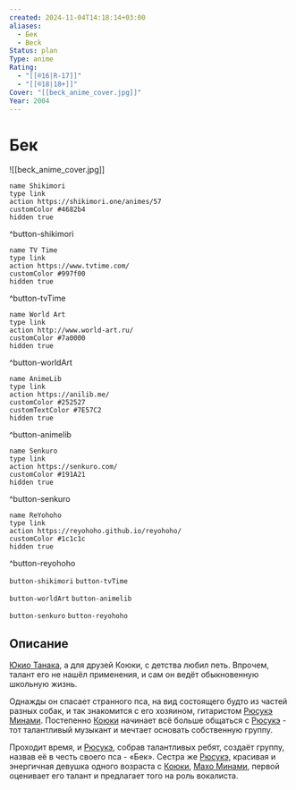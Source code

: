 ```yaml
---
created: 2024-11-04T14:18:14+03:00
aliases:
  - Бек
  - Beck
Status: plan
Type: anime
Rating:
  - "[[®️16|R-17]]"
  - "[[®️18|18+]]"
Cover: "[[beck_anime_cover.jpg]]"
Year: 2004
---
```


# Бек

![[beck_anime_cover.jpg]]

```button
name Shikimori
type link
action https://shikimori.one/animes/57
customColor #4682b4
hidden true
```
^button-shikimori

```button
name TV Time
type link
action https://www.tvtime.com/
customColor #997f00
hidden true
```
^button-tvTime

```button
name World Art
type link
action http://www.world-art.ru/
customColor #7a0000
hidden true
```
^button-worldArt

```button
name AnimeLib
type link
action https://anilib.me/
customColor #252527
customTextColor #7E57C2
hidden true
```
^button-animelib

```button
name Senkuro
type link
action https://senkuro.com/
customColor #191A21
hidden true
```
^button-senkuro

```button
name ReYohoho
type link
action https://reyohoho.github.io/reyohoho/
customColor #1c1c1c
hidden true
```
^button-reyohoho

`button-shikimori` `button-tvTime`

`button-worldArt` `button-animelib`

`button-senkuro` `button-reyohoho`

## Описание

[Юкио Танака](https://shikimori.one/characters/676-yukio-tanaka), а для друзей Коюки, с детства любил петь. Впрочем, талант его не нашёл применения, и сам он ведёт обыкновенную школьную жизнь.

Однажды он спасает странного пса, на вид состоящего будто из частей разных собак, и так знакомится с его хозяином, гитаристом [Рюсукэ Минами](https://shikimori.one/characters/4170-ryuusuke-minami). Постепенно [Коюки](https://shikimori.one/characters/676-yukio-tanaka) начинает всё больше общаться с [Рюсукэ](https://shikimori.one/characters/4170-ryuusuke-minami) - тот талантливый музыкант и мечтает основать собственную группу.

Проходит время, и [Рюсукэ](https://shikimori.one/characters/4170-ryuusuke-minami), собрав талантливых ребят, создаёт группу, назвав её в честь своего пса - «Бек». Сестра же [Рюсукэ](https://shikimori.one/characters/4170-ryuusuke-minami), красивая и энергичная девушка одного возраста с [Коюки](https://shikimori.one/characters/676-yukio-tanaka), [Махо Минами](https://shikimori.one/characters/2755-maho-minami), первой оценивает его талант и предлагает того на роль вокалиста.
